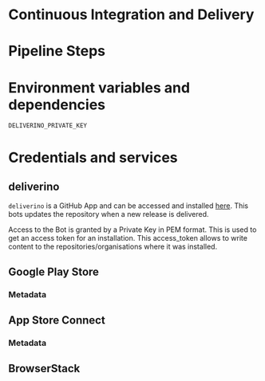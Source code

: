 # Continuous Integration and Delivery

# Pipeline Steps


# Environment variables and dependencies

`DELIVERINO_PRIVATE_KEY`

# Credentials and services

## deliverino

`deliverino` is a GitHub App and can be accessed and installed [here](https://github.com/apps/deliverino). This bots updates the repository when a new release is delivered.

Access to the Bot is granted by a Private Key in PEM format. This is used to get an access token for an installation. This access_token allows to write content to the repositories/organisations where it was installed.


## Google Play Store

### Metadata


## App Store Connect

### Metadata


## BrowserStack
